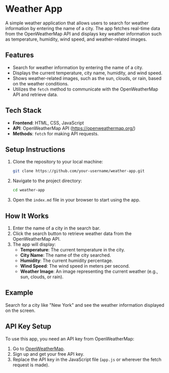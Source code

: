 # Weather App

A simple weather application that allows users to search for weather information by entering the name of a city. The app fetches real-time data from the OpenWeatherMap API and displays key weather information such as temperature, humidity, wind speed, and weather-related images.

## Features

- Search for weather information by entering the name of a city.
- Displays the current temperature, city name, humidity, and wind speed.
- Shows weather-related images, such as the sun, clouds, or rain, based on the weather conditions.
- Utilizes the `fetch` method to communicate with the OpenWeatherMap API and retrieve data.

## Tech Stack

- **Frontend**: HTML, CSS, JavaScript
- **API**: OpenWeatherMap API (https://openweathermap.org/)
- **Methods**: `fetch` for making API requests.

## Setup Instructions

1. Clone the repository to your local machine:
   ```bash
   git clone https://github.com/your-username/weather-app.git
   ```

2. Navigate to the project directory:
   ```bash
   cd weather-app
   ```

3. Open the `index.md` file in your browser to start using the app.

## How It Works

1. Enter the name of a city in the search bar.
2. Click the search button to retrieve weather data from the OpenWeatherMap API.
3. The app will display:
   - **Temperature**: The current temperature in the city.
   - **City Name**: The name of the city searched.
   - **Humidity**: The current humidity percentage.
   - **Wind Speed**: The wind speed in meters per second.
   - **Weather Image**: An image representing the current weather (e.g., sun, clouds, or rain).

## Example

Search for a city like "New York" and see the weather information displayed on the screen.

## API Key Setup

To use this app, you need an API key from OpenWeatherMap:

1. Go to [OpenWeatherMap](https://openweathermap.org/).
2. Sign up and get your free API key.
3. Replace the API key in the JavaScript file (`app.js` or wherever the fetch request is made).


